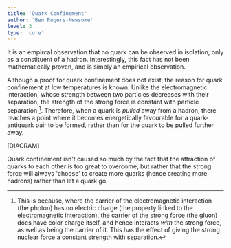 ```yaml
---
title: 'Quark Confinement'
author: 'Ben Rogers-Newsome'
level: 3
type: 'core'
---
```


It is an empircal observation that no quark can be observed in isolation, only as a constituent of a hadron. Interestingly, this fact has not been mathematically proven, and is simply an empirical observation.

Although a proof for quark confinement does not exist, the reason for quark confinement at low temperatures is known. Unlike the electromagnetic interaction, whose strength between two particles decreases with their separation, the strength of the strong force is constant with particle separation [^1]. Therefore, when a quark is *pulled* away from a hadron, there reaches a point where it becomes energetically favourable for a quark-antiquark pair to be formed, rather than for the quark to be pulled further away.

[DIAGRAM]

Quark confinement isn't caused so much by the fact that the attraction of quarks to each other is too great to overcome, but rather that the strong force will always 'choose' to create more quarks (hence creating more hadrons) rather than let a quark go.

[^1]: This is because, where the carrier of the electromagnetic interaction (the photon) has no electric charge (the property linked to the electromagnetic interaction), the carrier of the strong force (the gluon) does have color charge itself, and hence interacts *with* the strong force, as well as being the carrier of it. This has the effect of giving the strong nuclear force a constant strength with separation.
